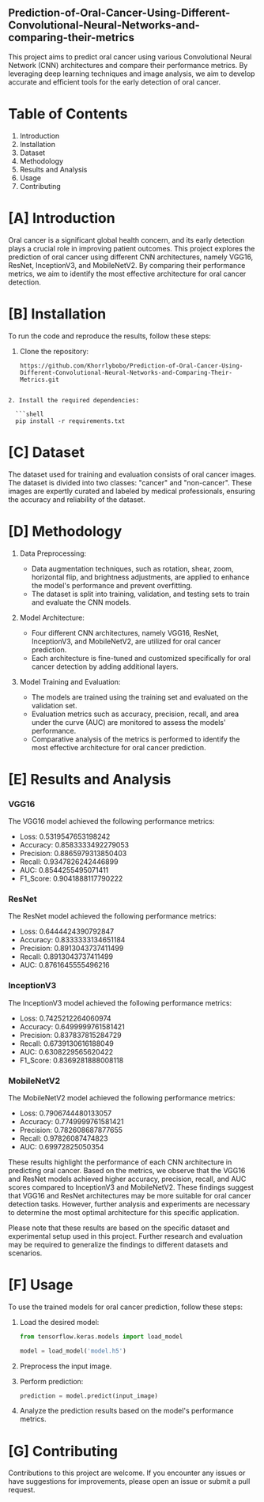 ## Prediction-of-Oral-Cancer-Using-Different-Convolutional-Neural-Networks-and-comparing-their-metrics

This project aims to predict oral cancer using various Convolutional Neural Network (CNN) architectures and compare their performance metrics. By leveraging deep learning techniques and image analysis, we aim to develop accurate and efficient tools for the early detection of oral cancer.

# Table of Contents
1. Introduction
2. Installation
3. Dataset
4. Methodology
5. Results and Analysis
6. Usage
7. Contributing


# [A] Introduction

Oral cancer is a significant global health concern, and its early detection plays a crucial role in improving patient outcomes. This project explores the prediction of oral cancer using different CNN architectures, namely VGG16, ResNet, InceptionV3, and MobileNetV2. By comparing their performance metrics, we aim to identify the most effective architecture for oral cancer detection.

# [B] Installation

To run the code and reproduce the results, follow these steps:

1. Clone the repository:
	```shell
	https://github.com/Khorrlybobo/Prediction-of-Oral-Cancer-Using-Different-Convolutional-Neural-Networks-and-Comparing-Their-Metrics.git
 ```

2. Install the required dependencies:

   ```shell
   pip install -r requirements.txt
   ```

# [C] Dataset

The dataset used for training and evaluation consists of oral cancer images. The dataset is divided into two classes: "cancer" and "non-cancer". These images are expertly curated and labeled by medical professionals, ensuring the accuracy and reliability of the dataset.

# [D] Methodology

1. Data Preprocessing:
   - Data augmentation techniques, such as rotation, shear, zoom, horizontal flip, and brightness adjustments, are applied to enhance the model's performance and prevent overfitting.
   - The dataset is split into training, validation, and testing sets to train and evaluate the CNN models.

2. Model Architecture:
   - Four different CNN architectures, namely VGG16, ResNet, InceptionV3, and MobileNetV2, are utilized for oral cancer prediction.
   - Each architecture is fine-tuned and customized specifically for oral cancer detection by adding additional layers.

3. Model Training and Evaluation:
   - The models are trained using the training set and evaluated on the validation set.
   - Evaluation metrics such as accuracy, precision, recall, and area under the curve (AUC) are monitored to assess the models' performance.
   - Comparative analysis of the metrics is performed to identify the most effective architecture for oral cancer prediction.

# [E] Results and Analysis

### VGG16
The VGG16 model achieved the following performance metrics:

- Loss: 0.5319547653198242
- Accuracy: 0.8583333492279053
- Precision: 0.8865979313850403
- Recall: 0.9347826242446899
- AUC: 0.8544255495071411
- F1_Score: 0.9041888117790222

### ResNet
The ResNet model achieved the following performance metrics:

- Loss: 0.6444424390792847
- Accuracy: 0.8333333134651184
- Precision: 0.8913043737411499
- Recall: 0.8913043737411499
- AUC: 0.8761645555496216

### InceptionV3
The InceptionV3 model achieved the following performance metrics:

- Loss: 0.7425212264060974
- Accuracy: 0.6499999761581421
- Precision: 0.837837815284729
- Recall: 0.6739130616188049
- AUC: 0.6308229565620422
- F1_Score: 0.8369281888008118

### MobileNetV2
The MobileNetV2 model achieved the following performance metrics:

- Loss: 0.7906744480133057
- Accuracy: 0.7749999761581421
- Precision: 0.782608687877655
- Recall: 0.97826087474823
- AUC: 0.69972825050354

These results highlight the performance of each CNN architecture in predicting oral cancer. Based on the metrics, we observe that the VGG16 and ResNet models achieved higher accuracy, precision, recall, and AUC scores compared to InceptionV3 and MobileNetV2. These findings suggest that VGG16 and ResNet architectures may be more suitable for oral cancer detection tasks. However, further analysis and experiments are necessary to determine the most optimal architecture for this specific application.

Please note that these results are based on the specific dataset and experimental setup used in this project. Further research and evaluation may be required to generalize the findings to different datasets and scenarios.

# [F] Usage

To use the trained models for oral cancer prediction, follow these steps:

1. Load the desired model:

   ```python
   from tensorflow.keras.models import load_model

   model = load_model('model.h5')
   ```

2. Preprocess the input image.

3. Perform prediction:

   ```python
   prediction = model.predict(input_image)
   ```

4. Analyze the prediction results based on the model's performance metrics.

# [G] Contributing

Contributions to this project are welcome. If you encounter any issues or have suggestions for improvements, please open an issue or submit a pull request.

